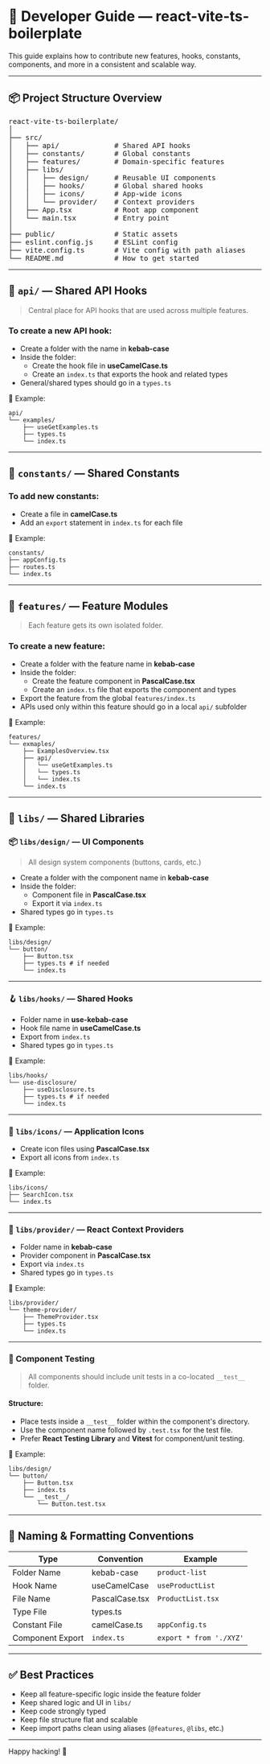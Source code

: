 # 🧰 Developer Guide — react-vite-ts-boilerplate

This guide explains how to contribute new features, hooks, constants, components, and more in a consistent and scalable way.

---

## 📦 Project Structure Overview

<pre>
react-vite-ts-boilerplate/
│
├── src/
│   ├── api/             # Shared API hooks
│   ├── constants/       # Global constants
│   ├── features/        # Domain-specific features
│   ├── libs/
│   │   ├── design/      # Reusable UI components
│   │   ├── hooks/       # Global shared hooks
│   │   ├── icons/       # App-wide icons
│   │   └── provider/    # Context providers
│   ├── App.tsx          # Root app component
│   └── main.tsx         # Entry point
│
├── public/              # Static assets
├── eslint.config.js     # ESLint config
├── vite.config.ts       # Vite config with path aliases
└── README.md            # How to get started
</pre>

---

## 🔌 `api/` — Shared API Hooks

> Central place for API hooks that are used across multiple features.

### To create a new API hook:

- Create a folder with the name in **kebab-case**
- Inside the folder:
  - Create the hook file in **useCamelCase.ts**
  - Create an `index.ts` that exports the hook and related types
- General/shared types should go in a `types.ts`

📁 Example:

```
api/
└── examples/
    ├── useGetExamples.ts
    ├── types.ts
    └── index.ts
```

---

## 📌 `constants/` — Shared Constants

### To add new constants:

- Create a file in **camelCase.ts**
- Add an `export` statement in `index.ts` for each file

📁 Example:

```
constants/
├── appConfig.ts
├── routes.ts
└── index.ts
```

---

## 🧩 `features/` — Feature Modules

> Each feature gets its own isolated folder.

### To create a new feature:

- Create a folder with the feature name in **kebab-case**
- Inside the folder:
  - Create the feature component in **PascalCase.tsx**
  - Create an `index.ts` file that exports the component and types
- Export the feature from the global `features/index.ts`
- APIs used only within this feature should go in a local `api/` subfolder

📁 Example:

```
features/
└── exmaples/
    ├── ExamplesOverview.tsx
    ├── api/
    │   └── useGetExamples.ts
    │   └── types.ts
    │   └── index.ts
    └── index.ts
```

---

## 🧱 `libs/` — Shared Libraries

### 📦 `libs/design/` — UI Components

> All design system components (buttons, cards, etc.)

- Create a folder with the component name in **kebab-case**
- Inside the folder:
  - Component file in **PascalCase.tsx**
  - Export it via `index.ts`
- Shared types go in `types.ts`

📁 Example:

```
libs/design/
└── button/
    ├── Button.tsx
    ├── types.ts # if needed
    └── index.ts
```

---

### 🪝 `libs/hooks/` — Shared Hooks

- Folder name in **use-kebab-case**
- Hook file name in **useCamelCase.ts**
- Export from `index.ts`
- Shared types go in `types.ts`

📁 Example:

```
libs/hooks/
└── use-disclosure/
    ├── useDisclosure.ts
    ├── types.ts # if needed
    └── index.ts
```

---

### 🎨 `libs/icons/` — Application Icons

- Create icon files using **PascalCase.tsx**
- Export all icons from `index.ts`

📁 Example:

```
libs/icons/
├── SearchIcon.tsx
└── index.ts
```

---

### 🧪 `libs/provider/` — React Context Providers

- Folder name in **kebab-case**
- Provider component in **PascalCase.tsx**
- Export via `index.ts`
- Shared types go in `types.ts`

📁 Example:

```
libs/provider/
└── theme-provider/
    ├── ThemeProvider.tsx
    ├── types.ts
    └── index.ts
```

---

### 🧪 Component Testing

> All components should include unit tests in a co-located `__test__` folder.

#### Structure:

- Place tests inside a `__test__` folder within the component's directory.
- Use the component name followed by `.test.tsx` for the test file.
- Prefer **React Testing Library** and **Vitest** for component/unit testing.

📁 Example:

```
libs/design/
└── button/
    ├── Button.tsx
    ├── index.ts
    └── __test__/
        └── Button.test.tsx
```

---

## 🧼 Naming & Formatting Conventions

| Type             | Convention     | Example                 |
| ---------------- | -------------- | ----------------------- |
| Folder Name      | kebab-case     | `product-list`          |
| Hook Name        | useCamelCase   | `useProductList`        |
| File Name        | PascalCase.tsx | `ProductList.tsx`       |
| Type File        | types.ts       |                         |
| Constant File    | camelCase.ts   | `appConfig.ts`          |
| Component Export | `index.ts`     | `export * from './XYZ'` |

---

## ✅ Best Practices

- Keep all feature-specific logic inside the feature folder
- Keep shared logic and UI in `libs/`
- Keep code strongly typed
- Keep file structure flat and scalable
- Keep import paths clean using aliases (`@features`, `@libs`, etc.)

---

Happy hacking! 🚀
